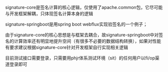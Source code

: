 signature-core是签名计算的核心逻辑，仅使用了apache.common包，它尽可能与开发框架解耦，只体现签名计算本身的逻辑
  
signature-springboot是用spring boot webflux实现验签名的一个例子；
  
由于signature-core的核心思想是与框架去耦合，故signature-springboot中对签名的计算效率还有明显地提升空间（有很多不必要的数据结构转换），如果对性能有要求建议根据signature-core针对开发框架自行实现相关逻辑
  
目前测试接口需要登录，只需要用phjr体系测试环境（sit）的任何用户以fi/op渠道登录即可
  

